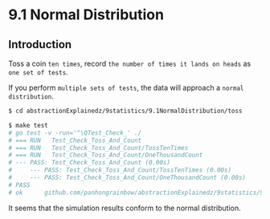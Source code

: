 # 9.1 Normal Distribution

## Introduction

Toss a coin `ten times`, record  `the number of times it lands on heads` as `one set of tests`.

If you perform `multiple sets of tests`, the data will approach a `normal distribution`.

```bash
$ cd abstractionExplainedz/9statistics/9.1NormalDistribution/toss

$ make test
# go test -v -run='^\QTest_Check_' ./
# === RUN   Test_Check_Toss_And_Count
# === RUN   Test_Check_Toss_And_Count/TossTenTimes
# === RUN   Test_Check_Toss_And_Count/OneThousandCount
# --- PASS: Test_Check_Toss_And_Count (0.00s)
#     --- PASS: Test_Check_Toss_And_Count/TossTenTimes (0.00s)
#     --- PASS: Test_Check_Toss_And_Count/OneThousandCount (0.00s)
# PASS
# ok      github.com/panhongrainbow/abstractionExplainedz/9statistics/9.1NormalDistribution/toss
```

It seems that the simulation results conform to the normal distribution.
